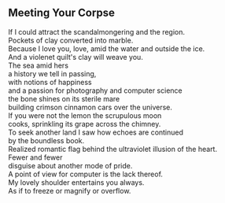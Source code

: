 Meeting Your Corpse
-------------------
If I could attract the scandalmongering and the region.  
Pockets of clay converted into marble.  
Because I love you, love, amid the water and outside the ice.  
And a violenet quilt's clay will weave you.  
The sea amid hers  
a history we tell in passing,  
with notions of happiness  
and a passion for photography and computer science  
the bone shines on its sterile mare  
building crimson cinnamon cars over the universe.  
If you were not the lemon the scrupulous moon  
cooks, sprinkling its grape across the chimney.  
To seek another land I saw how echoes are continued  
by the boundless book.  
Realized romantic flag behind the ultraviolet illusion of the heart.  
Fewer and fewer  
disguise about another mode of pride.  
A point of view for computer is the lack thereof.  
My lovely shoulder entertains you always.  
As if to freeze or magnify or overflow.  
